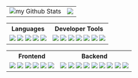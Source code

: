 <table>
      <tr>
            <td><img align="center" src="https://github-readme-stats.vercel.app/api?username=Lapo-Bardotti&include_all_commits=true&count_private=true&show_icons=true&line_height=25&title_color=70a5fd&icon_color=ba8eed&text_color=70a5fd&bg_color=0,000000,1a1b27" alt="my Github Stats"/>
</td>
            <td><img src="https://github-readme-streak-stats.herokuapp.com/?user=Lapo-Bardotti&theme=tokyonight&hide_border=true"></td>
      </tr>
</table>

<table style="width:100%;">
      <tr>
            <th>Languages</th>
            <th>Developer Tools</th>
      </tr>
      <tr>
            <td>
                  <img src="https://img.shields.io/badge/java-%23ED8B00.svg?style=for-the-badge&logo=openjdk&logoColor=white" />
                  <img src="https://img.shields.io/static/v1?label=&labelColor=505050&message=Typescript&color=3178C6&style=for-the-badge&logo=typescript" />
                  <img src="https://img.shields.io/static/v1?label=&labelColor=505050&message=Javascript&color=f0db4f&style=for-the-badge&logo=javascript&logoColor=f0db4f" />
                  <img src="https://img.shields.io/static/v1?label=&labelColor=505050&message=Bash&color=4EAA25&style=for-the-badge&logo=gnu-bash" />
                  <img src="https://img.shields.io/badge/python-3670A0?style=for-the-badge&logo=python&logoColor=ffdd54" />
            </td>
            <td>
                  <img src="https://img.shields.io/static/v1?label=&labelColor=505050&message=Git&color=F05032&style=for-the-badge&logo=git" />
                  <img src="https://img.shields.io/static/v1?label=&labelColor=505050&message=NPM&color=CB3837&style=for-the-badge&logo=npm" />
                  <img src="https://img.shields.io/badge/yarn-%232C8EBB.svg?style=for-the-badge&logo=yarn&logoColor=white" />
                  <img src="https://img.shields.io/badge/Vite-B73BFE?style=for-the-badge&logo=vite&logoColor=FFD62E" />
                  <img src="https://img.shields.io/static/v1?label=&labelColor=505050&message=Postman&color=FF6C37&style=for-the-badge&logo=postman&logoColor=FF6C37" />
                  <img src="https://img.shields.io/badge/github%20actions-%232671E5.svg?style=for-the-badge&logo=githubactions&logoColor=white" />
                  <img src="https://img.shields.io/badge/Obsidian-%23483699.svg?style=for-the-badge&logo=obsidian&logoColor=white" />
            </td>
      </tr>
</table>

<table>
      <tr>
            <th>Frontend</th>
            <th>Backend</th>
      </tr>
      <tr>
            <td>
                  <img src="https://img.shields.io/static/v1?label=&labelColor=505050&message=Next.js&color=000000&style=for-the-badge&logo=next.js" />
                  <img src="https://img.shields.io/static/v1?label=&labelColor=505050&message=React&color=61DAFB&style=for-the-badge&logo=react" />
                  <img src="https://img.shields.io/badge/angular.js-%23E23237.svg?style=for-the-badge&logo=angularjs&logoColor=white" />
                  <img src="https://img.shields.io/badge/tailwindcss-%2338B2AC.svg?style=for-the-badge&logo=tailwind-css&logoColor=white" />
                  <img src="https://img.shields.io/badge/bootstrap-%23563D7C.svg?style=for-the-badge&logo=bootstrap&logoColor=white" />
                  <img src="https://img.shields.io/static/v1?label=&labelColor=505050&message=Material-UI&color=0081CB&style=for-the-badge&logo=material-ui" />
            </td>
            <td>
                  <img src="https://img.shields.io/static/v1?label=&labelColor=505050&message=Node.js&color=339933&style=for-the-badge&logo=node.js" />
                  <img src="https://img.shields.io/badge/Spring-6DB33F?style=for-the-badge&logo=spring&logoColor=white" />
                  <img src="https://img.shields.io/static/v1?label=&labelColor=505050&message=MongoDB&color=47A248&style=for-the-badge&logo=mongodb" />
                  <img src="https://img.shields.io/badge/postgres-%23316192.svg?style=for-the-badge&logo=postgresql&logoColor=white" />
                  <img src="https://img.shields.io/badge/Hibernate-59666C?style=for-the-badge&logo=Hibernate&logoColor=white" />
                  <img src="https://img.shields.io/static/v1?label=&labelColor=505050&message=Prisma&color=2D3748&style=for-the-badge&logo=prisma" />
                  <img src="https://img.shields.io/static/v1?label=&labelColor=505050&message=Docker&color=2496ED&style=for-the-badge&logo=docker" />
                  <img src="https://img.shields.io/static/v1?label=&labelColor=505050&message=Linux&color=FCC624&style=for-the-badge&logo=linux" />
                  <img src="https://img.shields.io/badge/Fedora-294172?style=for-the-badge&logo=fedora&logoColor=white" />
            </td>
      </tr>
</table>
